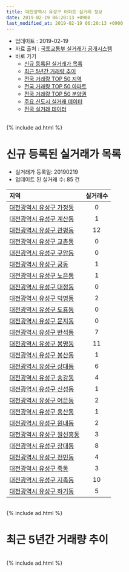 ```yaml
---
title: 대전광역시 유성구 아파트 실거래 정보
date: 2019-02-19 06:20:13 +0900
last_modified_at: 2019-02-19 06:20:13 +0900
---
```


* 업데이트 : 2019-02-19
* 자료 출처 : [국토교통부 실거래가 공개시스템](http://rt.molit.go.kr)
* 바로 가기
    * [신규 등록된 실거래가 목록](#신규-등록된-실거래가-목록)
    * [최근 5년간 거래량 추이](#최근-5년간-거래량-추이)
    * [전국 거래량 TOP 50 지역](https://inasie.github.io/apt-trade-info/최근-3개월-전국에서-가장-거래가-많이-발생한-지역)
    * [전국 거래량 TOP 50 아파트](https://inasie.github.io/apt-trade-info/최근-3개월-전국에서-가장-거래가-많이-발생한-아파트)
    * [전국 거래량 TOP 50 분양권](https://inasie.github.io/apt-trade-info/최근-3개월-전국에서-가장-거래가-많이-발생한-분양권)
    * [주요 신도시 실거래 데이터](https://inasie.github.io/apt-trade-info/주요-신도시)
    * [전국 실거래 데이터](https://inasie.github.io/apt-trade-info/전국)

<br>
{% include ad.html %}
<br>

# 신규 등록된 실거래가 목록
* 실거래가 등록일: 20190219
* 업데이트 된 실거래 수: 85 건


|지역|실거래수|
|:---|:---:|
|[대전광역시 유성구 가정동](https://inasie.github.io/apt-trade-info/대전광역시-유성구-가정동)|0|
|[대전광역시 유성구 계산동](https://inasie.github.io/apt-trade-info/대전광역시-유성구-계산동)|1|
|[대전광역시 유성구 관평동](https://inasie.github.io/apt-trade-info/대전광역시-유성구-관평동)|12|
|[대전광역시 유성구 교촌동](https://inasie.github.io/apt-trade-info/대전광역시-유성구-교촌동)|0|
|[대전광역시 유성구 구암동](https://inasie.github.io/apt-trade-info/대전광역시-유성구-구암동)|0|
|[대전광역시 유성구 궁동](https://inasie.github.io/apt-trade-info/대전광역시-유성구-궁동)|1|
|[대전광역시 유성구 노은동](https://inasie.github.io/apt-trade-info/대전광역시-유성구-노은동)|1|
|[대전광역시 유성구 대정동](https://inasie.github.io/apt-trade-info/대전광역시-유성구-대정동)|0|
|[대전광역시 유성구 덕명동](https://inasie.github.io/apt-trade-info/대전광역시-유성구-덕명동)|2|
|[대전광역시 유성구 도룡동](https://inasie.github.io/apt-trade-info/대전광역시-유성구-도룡동)|0|
|[대전광역시 유성구 문지동](https://inasie.github.io/apt-trade-info/대전광역시-유성구-문지동)|0|
|[대전광역시 유성구 반석동](https://inasie.github.io/apt-trade-info/대전광역시-유성구-반석동)|7|
|[대전광역시 유성구 봉명동](https://inasie.github.io/apt-trade-info/대전광역시-유성구-봉명동)|11|
|[대전광역시 유성구 봉산동](https://inasie.github.io/apt-trade-info/대전광역시-유성구-봉산동)|1|
|[대전광역시 유성구 상대동](https://inasie.github.io/apt-trade-info/대전광역시-유성구-상대동)|6|
|[대전광역시 유성구 송강동](https://inasie.github.io/apt-trade-info/대전광역시-유성구-송강동)|4|
|[대전광역시 유성구 신성동](https://inasie.github.io/apt-trade-info/대전광역시-유성구-신성동)|1|
|[대전광역시 유성구 어은동](https://inasie.github.io/apt-trade-info/대전광역시-유성구-어은동)|2|
|[대전광역시 유성구 용산동](https://inasie.github.io/apt-trade-info/대전광역시-유성구-용산동)|1|
|[대전광역시 유성구 원내동](https://inasie.github.io/apt-trade-info/대전광역시-유성구-원내동)|2|
|[대전광역시 유성구 원신흥동](https://inasie.github.io/apt-trade-info/대전광역시-유성구-원신흥동)|3|
|[대전광역시 유성구 장대동](https://inasie.github.io/apt-trade-info/대전광역시-유성구-장대동)|8|
|[대전광역시 유성구 전민동](https://inasie.github.io/apt-trade-info/대전광역시-유성구-전민동)|4|
|[대전광역시 유성구 죽동](https://inasie.github.io/apt-trade-info/대전광역시-유성구-죽동)|3|
|[대전광역시 유성구 지족동](https://inasie.github.io/apt-trade-info/대전광역시-유성구-지족동)|10|
|[대전광역시 유성구 하기동](https://inasie.github.io/apt-trade-info/대전광역시-유성구-하기동)|5|


<br>
{% include ad.html %}
<br>

# 최근 5년간 거래량 추이


<div style="width:100%;">
    <canvas id="deal_progress" height="200"></canvas>
</div>

<script>
new Chart(document.getElementById("deal_progress"), {
    type: 'line',
    data: {
        labels: ['201402','201403','201404','201405','201406','201407','201408','201409','201410','201411','201412','201501','201502','201503','201504','201505','201506','201507','201508','201509','201510','201511','201512','201601','201602','201603','201604','201605','201606','201607','201608','201609','201610','201611','201612','201701','201702','201703','201704','201705','201706','201707','201708','201709','201710','201711','201712','201801','201802','201803','201804','201805','201806','201807','201808','201809','201810','201811','201812','201901','201902'],
        datasets: [{
            label: '매매',
            pointRadius: 1,
            data: [424, 447, 313, 325, 284, 335, 335, 361, 493, 368, 404, 423, 312, 460, 410, 363, 322, 329, 319, 343, 510, 418, 448, 421, 352, 455, 454, 388, 471, 491, 533, 637, 886, 593, 482, 344, 472, 509, 362, 377, 427, 382, 429, 517, 401, 431, 436, 519, 393, 576, 393, 392, 371, 352, 540, 733, 883, 674, 465, 364, 65],
            borderColor: "rgba(255, 201, 14, 1)",
            backgroundColor: "rgba(255, 201, 14, 0.5)",
            fill: false,
            lineTension: 0
        },{
            label: '전월세',
            pointRadius: 1,
            data: [647, 616, 451, 497, 579, 551, 580, 511, 584, 571, 641, 706, 525, 497, 429, 417, 487, 461, 520, 400, 505, 460, 572, 657, 534, 483, 462, 429, 545, 473, 478, 417, 547, 543, 634, 518, 641, 463, 402, 471, 519, 469, 510, 457, 405, 525, 567, 625, 509, 549, 418, 442, 486, 463, 487, 425, 565, 521, 553, 451, 135],
            borderColor: "rgba(0, 141, 185, 1)",
            backgroundColor: "rgba(0, 141, 185, 0.5)",
            fill: false,
            lineTension: 0
        }
        ]
    },
    options: {
        responsive: true,
        title: {
            display: false
        },
        tooltips: {
            mode: 'index',
            intersect: false
        },
        hover: {
            mode: 'nearest',
            intersect: true
        },
        scales: {
            xAxes: [{
                display: true,
                scaleLabel: {
                    display: true,
                    labelString: '년/월'
                }
            }],
            yAxes: [{
                display: true,
                ticks: {
                    suggestedMin: 0,
                },
                scaleLabel: {
                    display: true,
                    labelString: '실거래 수'
                }
            }]
        }
    }
});

</script>


<br>
{% include ad.html %}
<br>

